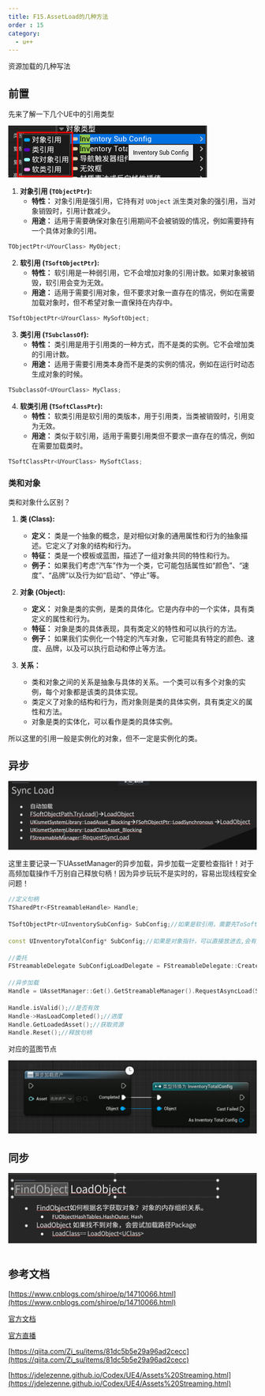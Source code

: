 ```yaml
---
title: F15.AssetLoad的几种方法
order : 15
category:
  - u++
---
```


<chatmessage avatar="../../assets/emoji/hx.png" :avatarWidth="40" >
资源加载的几种写法
</chatmessage>

## 前置

<chatmessage avatar="../../assets/emoji/ybk.png" :avatarWidth="40" alignLeft>
先来了解一下几个UE中的引用类型
</chatmessage>

![](..%2Fassets%2Floadassets002.png)

1. **对象引用 (`TObjectPtr`):**
    - **特性：** 对象引用是强引用，它持有对 `UObject` 派生类对象的强引用，当对象销毁时，引用计数减少。
    - **用途：** 适用于需要确保对象在引用期间不会被销毁的情况，例如需要持有一个具体对象的引用。

```cpp
TObjectPtr<UYourClass> MyObject;
```

2. **软引用 (`TSoftObjectPtr`):**
    - **特性：** 软引用是一种弱引用，它不会增加对象的引用计数。如果对象被销毁，软引用会变为无效。
    - **用途：** 适用于需要引用对象，但不要求对象一直存在的情况，例如在需要加载对象时，但不希望对象一直保持在内存中。

```cpp
TSoftObjectPtr<UYourClass> MySoftObject;
```

3. **类引用 (`TSubclassOf`):**
    - **特性：** 类引用是用于引用类的一种方式，而不是类的实例。它不会增加类的引用计数。
    - **用途：** 适用于需要引用类本身而不是类的实例的情况，例如在运行时动态生成对象的时候。

```cpp
TSubclassOf<UYourClass> MyClass;
```

4. **软类引用 (`TSoftClassPtr`):**
    - **特性：** 软类引用是软引用的类版本，用于引用类，当类被销毁时，引用变为无效。
    - **用途：** 类似于软引用，适用于需要引用类但不要求一直存在的情况，例如在需要加载类时。

```cpp
TSoftClassPtr<UYourClass> MySoftClass;
```

### 类和对象

<chatmessage avatar="../../assets/emoji/hx.png" :avatarWidth="40" >
类和对象什么区别？
</chatmessage>

1. **类 (Class):**
    - **定义：** 类是一个抽象的概念，是对相似对象的通用属性和行为的抽象描述。它定义了对象的结构和行为。
    - **特征：** 类是一个模板或蓝图，描述了一组对象共同的特性和行为。
    - **例子：** 如果我们考虑“汽车”作为一个类，它可能包括属性如“颜色”、“速度”、“品牌”以及行为如“启动”、“停止”等。

2. **对象 (Object):**
    - **定义：** 对象是类的实例，是类的具体化。它是内存中的一个实体，具有类定义的属性和行为。
    - **特征：** 对象是类的具体表现，具有类定义的特性和可以执行的方法。
    - **例子：** 如果我们实例化一个特定的汽车对象，它可能具有特定的颜色、速度、品牌，以及可以执行启动和停止等方法。

3. **关系：**
    - 类和对象之间的关系是抽象与具体的关系。一个类可以有多个对象的实例，每个对象都是该类的具体实现。
    - 类定义了对象的结构和行为，而对象则是类的具体实例，具有类定义的属性和方法。
    - 对象是类的实体化，可以看作是类的具体实例。

<chatmessage avatar="../../assets/emoji/ybk.png" :avatarWidth="40" alignLeft>
所以这里的引用一般是实例化的对象，但不一定是实例化的类。
</chatmessage>

## 异步

![](..%2Fassets%2Fload001.png)

<chatmessage avatar="../../assets/emoji/ybk.png" :avatarWidth="40" alignLeft>
这里主要记录一下UAssetManager的异步加载，异步加载一定要检查指针！对于高频加载操作千万别自己释放句柄！因为异步玩玩不是实时的，容易出现线程安全问题！
</chatmessage>

```cpp
//定义句柄
TSharedPtr<FStreamableHandle> Handle;

TSoftObjectPtr<UInventorySubConfig> SubConfig;//如果是软引用，需要先ToSoftObjectPath()，使用需要先ToSoftObjectPath重载版本

const UInventoryTotalConfig* SubConfig;//如果是对象指针，可以直接放进去,会有对应的重载版本

//委托
FStreamableDelegate SubConfigLoadDelegate = FStreamableDelegate::CreateUObject(this, &你的类::回调函数, Index);

//异步加载
Handle = UAssetManager::Get().GetStreamableManager().RequestAsyncLoad(SubConfig, SubConfigLoadDelegate);

Handle.isValid();//是否有效
Handle->HasLoadCompleted();//进度 
Handle.GetLoadedAsset();//获取资源
Handle.Reset();//释放句柄

```

<chatmessage avatar="../../assets/emoji/ybk.png" :avatarWidth="40" alignLeft>
对应的蓝图节点
</chatmessage>

![](..%2Fassets%2Floadassets.png)


## 同步

![](..%2Fassets%2Fload002.png)

```cpp

```

## 参考文档

[https://www.cnblogs.com/shiroe/p/14710066.html](https://www.cnblogs.com/shiroe/p/14710066.html)

[官方文档](https://docs.unrealengine.com/5.3/zh-CN/asynchronous-asset-loading-in-unreal-engine/)


[官方直播](https://www.bilibili.com/video/BV1Mr4y1A7nZ/?t=1h03m33s&vd_source=fc61eb54bf3245afbff2be6b8c1ebfc2)

[https://qiita.com/Zi_su/items/81dc5b5e29a96ad2cecc](https://qiita.com/Zi_su/items/81dc5b5e29a96ad2cecc)

[https://jdelezenne.github.io/Codex/UE4/Assets%20Streaming.html](https://jdelezenne.github.io/Codex/UE4/Assets%20Streaming.html)